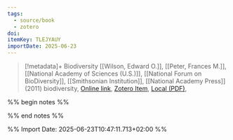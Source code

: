 ```yaml
---
tags:
  - source/book
  - zotero
doi: 
itemKey: TLEJYAUY
importDate: 2025-06-23
---
```

>[!metadata]+
> Biodiversity
> [[Wilson, Edward O.]], [[Peter, Frances M.]], [[National Academy of Sciences (U.S.)]], [[National Forum on BioDiversity]], [[Smithsonian Institution]], 
> [[National Academy Press]] (2011)
> biodiversity, 
> [Online link](), [Zotero Item](zotero://select/library/items/TLEJYAUY), [Local (PDF)](file://C:/Users/aburg/Documents/references/zotero/storage/CPEGVYDU/NationalForumonBioDiversity2011_Biodiversity.pdf), 

%% begin notes %%

%% end notes %%

%% Import Date: 2025-06-23T10:47:11.713+02:00 %%
